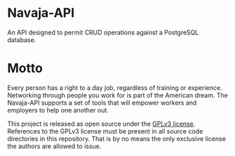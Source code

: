 # Navaja-API
An API designed to permit CRUD operations against a PostgreSQL database.

# Motto
Every person has a right to a day job, regardless of training or experience. Networking through people you work for is part of the American dream. The Navaja-API supports a set of tools that will empower workers and employers to help one another out.

This project is released as open source under the [GPLv3 license]. References to the GPLv3 license must be present in all source code directories in this repository. That is by no means the only exclusive license the authors are allowed to issue.

  [GPLv3 license]: http://www.gnu.org/licenses/gpl-3.0.en.html
